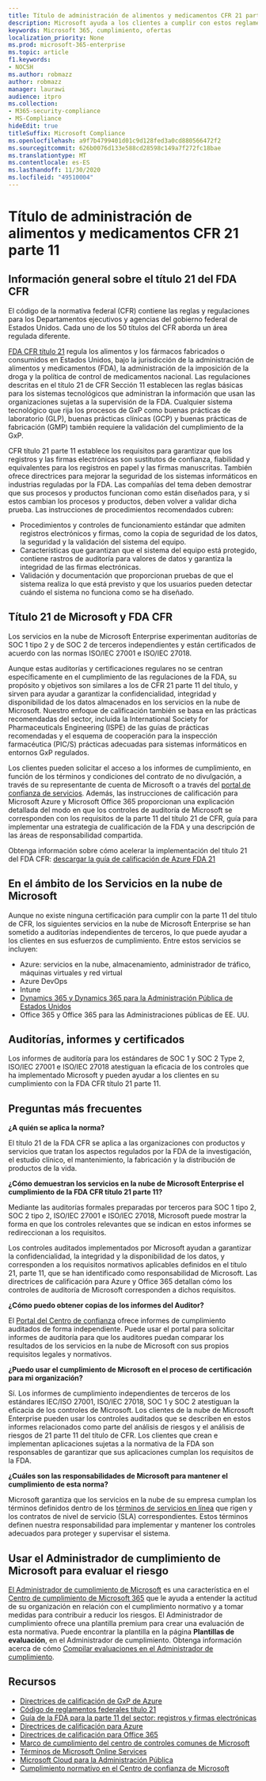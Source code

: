 ```yaml
---
title: Título de administración de alimentos y medicamentos CFR 21 parte 11
description: Microsoft ayuda a los clientes a cumplir con estos reglamentos de administración de alimentos y medicamentos de Estados Unidos.
keywords: Microsoft 365, cumplimiento, ofertas
localization_priority: None
ms.prod: microsoft-365-enterprise
ms.topic: article
f1.keywords:
- NOCSH
ms.author: robmazz
author: robmazz
manager: laurawi
audience: itpro
ms.collection:
- M365-security-compliance
- MS-Compliance
hideEdit: true
titleSuffix: Microsoft Compliance
ms.openlocfilehash: a9f7b4799401d01c9d128fed3a0cd880566472f2
ms.sourcegitcommit: 626b0076d133e588cd28598c149a7f272fc18bae
ms.translationtype: MT
ms.contentlocale: es-ES
ms.lasthandoff: 11/30/2020
ms.locfileid: "49510004"
---
```

# <a name="food-and-drug-administration-cfr-title-21-part-11"></a>Título de administración de alimentos y medicamentos CFR 21 parte 11

## <a name="fda-cfr-title-21-overview"></a>Información general sobre el título 21 del FDA CFR

El código de la normativa federal (CFR) contiene las reglas y regulaciones para los Departamentos ejecutivos y agencias del gobierno federal de Estados Unidos. Cada uno de los 50 títulos del CFR aborda un área regulada diferente.

[FDA CFR título 21](https://aka.ms/FDA-CFR) regula los alimentos y los fármacos fabricados o consumidos en Estados Unidos, bajo la jurisdicción de la administración de alimentos y medicamentos (FDA), la administración de la imposición de la droga y la política de control de medicamentos nacional. Las regulaciones descritas en el título 21 de CFR Sección 11 establecen las reglas básicas para los sistemas tecnológicos que administran la información que usan las organizaciones sujetas a la supervisión de la FDA. Cualquier sistema tecnológico que rija los procesos de GxP como buenas prácticas de laboratorio (GLP), buenas prácticas clínicas (GCP) y buenas prácticas de fabricación (GMP) también requiere la validación del cumplimiento de la GxP.

CFR título 21 parte 11 establece los requisitos para garantizar que los registros y las firmas electrónicas son sustitutos de confianza, fiabilidad y equivalentes para los registros en papel y las firmas manuscritas. También ofrece directrices para mejorar la seguridad de los sistemas informáticos en industrias reguladas por la FDA. Las compañías del tema deben demostrar que sus procesos y productos funcionan como están diseñados para, y si estos cambian los procesos y productos, deben volver a validar dicha prueba. Las instrucciones de procedimientos recomendados cubren:

- Procedimientos y controles de funcionamiento estándar que admiten registros electrónicos y firmas, como la copia de seguridad de los datos, la seguridad y la validación del sistema del equipo.
- Características que garantizan que el sistema del equipo está protegido, contiene rastros de auditoría para valores de datos y garantiza la integridad de las firmas electrónicas.
- Validación y documentación que proporcionan pruebas de que el sistema realiza lo que está previsto y que los usuarios pueden detectar cuándo el sistema no funciona como se ha diseñado.

## <a name="microsoft-and-fda-cfr-title-21"></a>Título 21 de Microsoft y FDA CFR

Los servicios en la nube de Microsoft Enterprise experimentan auditorías de SOC 1 tipo 2 y de SOC 2 de terceros independientes y están certificados de acuerdo con las normas ISO/IEC 27001 e ISO/IEC 27018.

Aunque estas auditorías y certificaciones regulares no se centran específicamente en el cumplimiento de las regulaciones de la FDA, su propósito y objetivos son similares a los de CFR 21 parte 11 del título, y sirven para ayudar a garantizar la confidencialidad, integridad y disponibilidad de los datos almacenados en los servicios en la nube de Microsoft. Nuestro enfoque de calificación también se basa en las prácticas recomendadas del sector, incluida la International Society for Pharmaceuticals Engineering (ISPE) de las guías de prácticas recomendadas y el esquema de cooperación para la inspección farmacéutica (PIC/S) prácticas adecuadas para sistemas informáticos en entornos GxP regulados.

Los clientes pueden solicitar el acceso a los informes de cumplimiento, en función de los términos y condiciones del contrato de no divulgación, a través de su representante de cuenta de Microsoft o a través del [portal de confianza de servicios](https://aka.ms/stphelp). Además, las instrucciones de calificación para Microsoft Azure y Microsoft Office 365 proporcionan una explicación detallada del modo en que los controles de auditoría de Microsoft se corresponden con los requisitos de la parte 11 del título 21 de CFR, guía para implementar una estrategia de cualificación de la FDA y una descripción de las áreas de responsabilidad compartida.

Obtenga información sobre cómo acelerar la implementación del título 21 del FDA CFR: [descargar la guía de calificación de Azure FDA 21](https://go.microsoft.com/fwlink/p/?linkid=2086604)

## <a name="microsoft-in-scope-cloud-services"></a>En el ámbito de los Servicios en la nube de Microsoft 

Aunque no existe ninguna certificación para cumplir con la parte 11 del título de CFR, los siguientes servicios en la nube de Microsoft Enterprise se han sometido a auditorías independientes de terceros, lo que puede ayudar a los clientes en sus esfuerzos de cumplimiento. Entre estos servicios se incluyen:

- Azure: servicios en la nube, almacenamiento, administrador de tráfico, máquinas virtuales y red virtual
- Azure DevOps
- Intune
- [Dynamics 365 y Dynamics 365 para la Administración Pública de Estados Unidos](https://aka.ms/d365-compliance-list)
- Office 365 y Office 365 para las Administraciones públicas de EE. UU.

## <a name="audits-reports-and-certificates"></a>Auditorías, informes y certificados

Los informes de auditoría para los estándares de SOC 1 y SOC 2 Type 2, ISO/IEC 27001 e ISO/IEC 27018 atestiguan la eficacia de los controles que ha implementado Microsoft y pueden ayudar a los clientes en su cumplimiento con la FDA CFR título 21 parte 11.

## <a name="frequently-asked-questions"></a>Preguntas más frecuentes

**¿A quién se aplica la norma?**

El título 21 de la FDA CFR se aplica a las organizaciones con productos y servicios que tratan los aspectos regulados por la FDA de la investigación, el estudio clínico, el mantenimiento, la fabricación y la distribución de productos de la vida.

**¿Cómo demuestran los servicios en la nube de Microsoft Enterprise el cumplimiento de la FDA CFR título 21 parte 11?**

Mediante las auditorías formales preparadas por terceros para SOC 1 tipo 2, SOC 2 tipo 2, ISO/IEC 27001 e ISO/IEC 27018, Microsoft puede mostrar la forma en que los controles relevantes que se indican en estos informes se redireccionan a los requisitos.

Los controles auditados implementados por Microsoft ayudan a garantizar la confidencialidad, la integridad y la disponibilidad de los datos, y corresponden a los requisitos normativos aplicables definidos en el título 21, parte 11, que se han identificado como responsabilidad de Microsoft. Las directrices de calificación para Azure y Office 365 detallan cómo los controles de auditoría de Microsoft corresponden a dichos requisitos.

**¿Cómo puedo obtener copias de los informes del Auditor?**

El [Portal del Centro de confianza](https://aka.ms/stphelp) ofrece informes de cumplimiento auditados de forma independiente. Puede usar el portal para solicitar informes de auditoría para que los auditores puedan comparar los resultados de los servicios en la nube de Microsoft con sus propios requisitos legales y normativos.

**¿Puedo usar el cumplimiento de Microsoft en el proceso de certificación para mi organización?**

Sí. Los informes de cumplimiento independientes de terceros de los estándares IEC/ISO 27001, ISO/IEC 27018, SOC 1 y SOC 2 atestiguan la eficacia de los controles de Microsoft. Los clientes de la nube de Microsoft Enterprise pueden usar los controles auditados que se describen en estos informes relacionados como parte del análisis de riesgos y el análisis de riesgos de 21 parte 11 del título de CFR. Los clientes que crean e implementan aplicaciones sujetas a la normativa de la FDA son responsables de garantizar que sus aplicaciones cumplan los requisitos de la FDA.

**¿Cuáles son las responsabilidades de Microsoft para mantener el cumplimiento de esta norma?**

Microsoft garantiza que los servicios en la nube de su empresa cumplan los términos definidos dentro de los [términos de servicios en línea](https://www.microsoftvolumelicensing.com/DocumentSearch.aspx?Mode=3&DocumentTypeId=31) que rigen y los contratos de nivel de servicio (SLA) correspondientes. Estos términos definen nuestra responsabilidad para implementar y mantener los controles adecuados para proteger y supervisar el sistema.

## <a name="use-microsoft-compliance-manager-to-assess-your-risk"></a>Usar el Administrador de cumplimiento de Microsoft para evaluar el riesgo

[El Administrador de cumplimiento de Microsoft](https://docs.microsoft.com/microsoft-365/compliance/compliance-manager) es una característica en el [Centro de cumplimiento de Microsoft 365](https://docs.microsoft.com/microsoft-365/compliance/microsoft-365-compliance-center) que le ayuda a entender la actitud de su organización en relación con el cumplimiento normativo y a tomar medidas para contribuir a reducir los riesgos. El Administrador de cumplimiento ofrece una plantilla premium para crear una evaluación de esta normativa. Puede encontrar la plantilla en la página **Plantillas de evaluación**, en el Administrador de cumplimiento. Obtenga información acerca de cómo [Compilar evaluaciones en el Administrador de cumplimiento](https://docs.microsoft.com/microsoft-365/compliance/compliance-manager-assessments).

## <a name="resources"></a>Recursos

- [Directrices de calificación de GxP de Azure](https://aka.ms/gxpcompliance)
- [Código de reglamentos federales título 21](https://aka.ms/FDA-CFR)
- [Guía de la FDA para la parte 11 del sector: registros y firmas electrónicas](https://www.fda.gov/RegulatoryInformation/Guidances/ucm125067.htm)
- [Directrices de calificación para Azure](https://aka.ms/azurefda21cfrpart11qualguide)
- [Directrices de calificación para Office 365](https://aka.ms/o365-qualification-guideline)
- [Marco de cumplimiento del centro de controles comunes de Microsoft](https://www.microsoft.com/trust-center/compliance/compliance-overview)
- [Términos de Microsoft Online Services](https://aka.ms/Online-Services-Terms)
- [Microsoft Cloud para la Administración Pública](https://aka.ms/govt-cloud)
- [Cumplimiento normativo en el Centro de confianza de Microsoft](https://www.microsoft.com/trust-center/compliance/compliance-overview)
